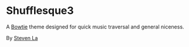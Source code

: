 # Shufflesque3

A [Bowtie](http://bowtieapp.com) theme designed for quick music traversal and
general niceness.

By [Steven La](http://stevenla.com)